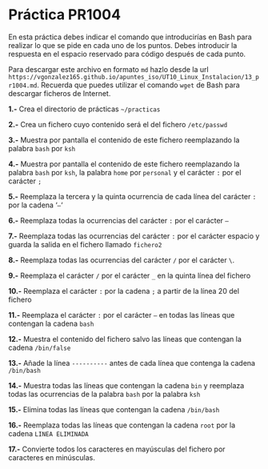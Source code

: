 # Práctica PR1004

En esta práctica debes indicar el comando que introducirías en Bash para realizar lo que se pide en cada uno de los puntos. Debes introducir la respuesta en el espacio reservado para código después de cada punto.

Para descargar este archivo en formato `md` hazlo desde la url `https://vgonzalez165.github.io/apuntes_iso/UT10_Linux_Instalacion/13_pr1004.md`. Recuerda que puedes utilizar el comando `wget` de Bash para descargar ficheros de Internet.


**1.-** Crea el directorio de prácticas `~/practicas`


**2.-** Crea un fichero cuyo contenido será el del fichero `/etc/passwd`


**3.-** Muestra por pantalla el contenido de este fichero reemplazando la palabra `bash` por `ksh`


**4.-** Muestra por pantalla el contenido de este fichero reemplazando la palabra `bash` por `ksh`, la palabra `home` por `personal` y el carácter `:` por el carácter `;`


**5.-** Reemplaza la tercera y la quinta ocurrencia de cada línea del carácter `:` por la cadena ‘` – `‘


**6.-** Reemplaza todas la ocurrencias del carácter `:` por el carácter `–`


**7.-** Reemplaza todas las ocurrencias del carácter `:` por el carácter espacio y guarda la salida en el fichero llamado `fichero2`


**8.-** Reemplaza todas las ocurrencias del carácter `/` por el carácter `\`.


**9.-** Reemplaza el carácter `/` por el carácter `_` en la quinta línea del fichero


**10.-** Reemplaza el carácter `:` por la cadena ` ; ` a partir de la línea 20 del fichero


**11.-** Reemplaza el carácter `:` por el carácter `–` en todas las líneas que contengan la cadena `bash`


**12.-** Muestra el contenido del fichero salvo las líneas que contengan la cadena `/bin/false`


**13.-** Añade la línea `----------` antes de cada línea que contenga la cadena `/bin/bash`


**14.-** Muestra todas las líneas que contengan la cadena `bin` y reemplaza todas las ocurrencias de la palabra `bash` por la palabra `ksh`


**15.-** Elimina todas las líneas que contengan la cadena `/bin/bash`


**16.-** Reemplaza todas las líneas que contengan la cadena `root` por la cadena `LINEA ELIMINADA`


**17.-** Convierte todos los caracteres en mayúsculas del fichero por caracteres en minúsculas.

